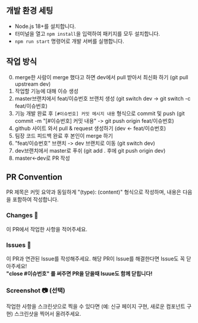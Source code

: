 ## 개발 환경 세팅

- Node.js 18+를 설치합니다.
- 터미널을 열고 `npm install`을 입력하여 패키지를 모두 설치합니다.
- `npm run start` 명령어로 개발 서버를 실행합니다.

## 작업 방식

0. merge한 사람이 merge 했다고 하면 dev에서 pull 받아서 최신화 하기 (git pull upstream dev)
1. 작업할 기능에 대해 이슈 생성
2. master브랜치에서 feat/이슈번호 브랜치 생성 (git switch dev -> git switch -c feat/이슈번호)
3. 기능 개발 완료 후 `[#이슈번호] 커밋 메시지 내용` 형식으로 commit 및 push (git commit -m "[#이슈번호] 커밋 내용" -> git push origin feat/이슈번호)
4. github 사이트 와서 pull & request 생성하기 (dev <- feat/이슈번호)
5. 팀장 코드 피드백 완료 후 본인이 merge 하기
6. "feat/이슈번호" 브랜치 -> dev 브랜치로 이동 (git switch dev) 
7. dev브랜치에서 master로 푸쉬 (git add . 후에 git push origin dev)
8. master<-dev로 PR 작성

## PR Convention

PR 제목은 커밋 요약과 동일하게 "(type): (content)" 형식으로 작성하며, 내용은 다음을 포함하여 작성합니다.

### Changes 📝

이 PR에서 작업한 사항을 적어주세요.

### Issues 🚩

이 PR과 연관된 Issue를 작성해주세요. 해당 PR이 Issue를 해결한다면 Issue도 꼭 닫아주세요! <br/>
**"close #이슈번호" 를 써주면 PR을 닫을때 Isuue도 함께 닫힙니다!**

### Screenshot 📷 (선택)

작업한 사항을 스크린샷으로 찍을 수 있다면 (예: 신규 페이지 구현, 새로운 컴포넌트 구현) 스크린샷을 찍어서 올려주세요.
